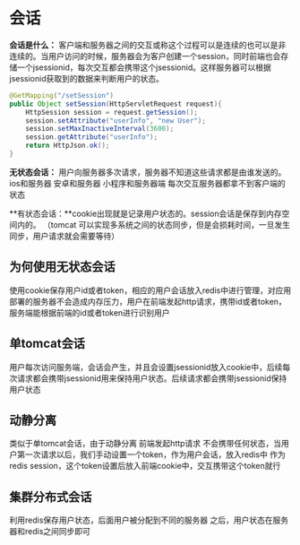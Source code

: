 # 会话

**会话是什么：** 客户端和服务器之间的交互或称这个过程可以是连续的也可以是非连续的。当用户访问的时候，服务器会为客户创建一个session，同时前端也会存储一个jsessionid，每次交互都会携带这个jsessionid。这样服务器可以根据jsessionid获取到的数据来判断用户的状态。

```java
@GetMapping("/setSession")
public Object setSession(HttpServletRequest request){
    HttpSession session = request.getSession();
    session.setAttribute("userInfo", "new User");
    session.setMaxInactiveInterval(3600);
    session.getAttribute("userInfo");
    return HttpJson.ok();
}
```

**无状态会话：** 用户向服务器多次请求，服务器不知道这些请求都是由谁发送的。ios和服务器 安卓和服务器 小程序和服务器端 每次交互服务器都拿不到客户端的状态

**有状态会话：**cookie出现就是记录用户状态的。session会话是保存到内存空间内的。 （tomcat 可以实现多系统之间的状态同步，但是会损耗时间，一旦发生同步，用户请求就会需要等待）

## 为何使用无状态会话

使用cookie保存用户id或者token，相应的用户会话放入redis中进行管理，对应用部署的服务器不会造成内存压力，用户在前端发起http请求，携带id或者token，服务端能根据前端的id或者token进行识别用户

## 单tomcat会话

用户每次访问服务端，会话会产生，并且会设置jsessionid放入cookie中，后续每次请求都会携带jsessionid用来保持用户状态。后续请求都会携带jsessionid保持用户状态

## 动静分离

类似于单tomcat会话，由于动静分离 前端发起http请求 不会携带任何状态，当用户第一次请求以后，我们手动设置一个token，作为用户会话，放入redis中 作为redis session，这个token设置后放入前端cookie中，交互携带这个token就行

## 集群分布式会话

利用redis保存用户状态，后面用户被分配到不同的服务器 之后，用户状态在服务器和redis之间同步即可

